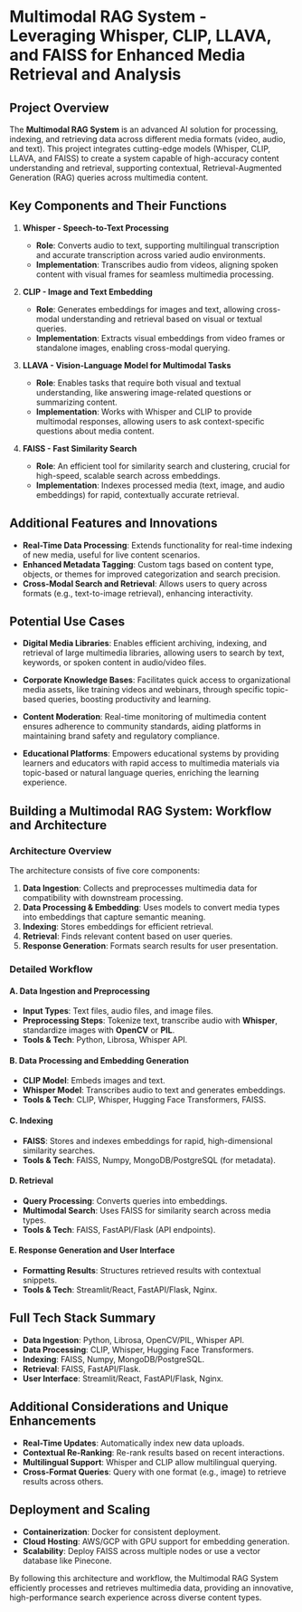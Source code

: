 # Multimodal RAG System - Leveraging Whisper, CLIP, LLAVA, and FAISS for Enhanced Media Retrieval and Analysis

## Project Overview
The **Multimodal RAG System** is an advanced AI solution for processing, indexing, and retrieving data across different media formats (video, audio, and text). This project integrates cutting-edge models (Whisper, CLIP, LLAVA, and FAISS) to create a system capable of high-accuracy content understanding and retrieval, supporting contextual, Retrieval-Augmented Generation (RAG) queries across multimedia content.

## Key Components and Their Functions

1. **Whisper - Speech-to-Text Processing**
   - **Role**: Converts audio to text, supporting multilingual transcription and accurate transcription across varied audio environments.
   - **Implementation**: Transcribes audio from videos, aligning spoken content with visual frames for seamless multimedia processing.
  
2. **CLIP - Image and Text Embedding**
   - **Role**: Generates embeddings for images and text, allowing cross-modal understanding and retrieval based on visual or textual queries.
   - **Implementation**: Extracts visual embeddings from video frames or standalone images, enabling cross-modal querying.

3. **LLAVA - Vision-Language Model for Multimodal Tasks**
   - **Role**: Enables tasks that require both visual and textual understanding, like answering image-related questions or summarizing content.
   - **Implementation**: Works with Whisper and CLIP to provide multimodal responses, allowing users to ask context-specific questions about media content.

4. **FAISS - Fast Similarity Search**
   - **Role**: An efficient tool for similarity search and clustering, crucial for high-speed, scalable search across embeddings.
   - **Implementation**: Indexes processed media (text, image, and audio embeddings) for rapid, contextually accurate retrieval.

## Additional Features and Innovations

- **Real-Time Data Processing**: Extends functionality for real-time indexing of new media, useful for live content scenarios.
- **Enhanced Metadata Tagging**: Custom tags based on content type, objects, or themes for improved categorization and search precision.
- **Cross-Modal Search and Retrieval**: Allows users to query across formats (e.g., text-to-image retrieval), enhancing interactivity.

## **Potential Use Cases**

- **Digital Media Libraries**: Enables efficient archiving, indexing, and retrieval of large multimedia libraries, allowing users to search by text, keywords, or spoken content in audio/video files.

- **Corporate Knowledge Bases**: Facilitates quick access to organizational media assets, like training videos and webinars, through specific topic-based queries, boosting productivity and learning.

- **Content Moderation**: Real-time monitoring of multimedia content ensures adherence to community standards, aiding platforms in maintaining brand safety and regulatory compliance.

- **Educational Platforms**: Empowers educational systems by providing learners and educators with rapid access to multimedia materials via topic-based or natural language queries, enriching the learning experience.

## Building a Multimodal RAG System: Workflow and Architecture

### Architecture Overview
The architecture consists of five core components:
1. **Data Ingestion**: Collects and preprocesses multimedia data for compatibility with downstream processing.
2. **Data Processing & Embedding**: Uses models to convert media types into embeddings that capture semantic meaning.
3. **Indexing**: Stores embeddings for efficient retrieval.
4. **Retrieval**: Finds relevant content based on user queries.
5. **Response Generation**: Formats search results for user presentation.

### Detailed Workflow

#### A. Data Ingestion and Preprocessing
- **Input Types**: Text files, audio files, and image files.
- **Preprocessing Steps**: Tokenize text, transcribe audio with **Whisper**, standardize images with **OpenCV** or **PIL**.
- **Tools & Tech**: Python, Librosa, Whisper API.

#### B. Data Processing and Embedding Generation
- **CLIP Model**: Embeds images and text.
- **Whisper Model**: Transcribes audio to text and generates embeddings.
- **Tools & Tech**: CLIP, Whisper, Hugging Face Transformers, FAISS.

#### C. Indexing
- **FAISS**: Stores and indexes embeddings for rapid, high-dimensional similarity searches.
- **Tools & Tech**: FAISS, Numpy, MongoDB/PostgreSQL (for metadata).

#### D. Retrieval
- **Query Processing**: Converts queries into embeddings.
- **Multimodal Search**: Uses FAISS for similarity search across media types.
- **Tools & Tech**: FAISS, FastAPI/Flask (API endpoints).

#### E. Response Generation and User Interface
- **Formatting Results**: Structures retrieved results with contextual snippets.
- **Tools & Tech**: Streamlit/React, FastAPI/Flask, Nginx.

## Full Tech Stack Summary
- **Data Ingestion**: Python, Librosa, OpenCV/PIL, Whisper API.
- **Data Processing**: CLIP, Whisper, Hugging Face Transformers.
- **Indexing**: FAISS, Numpy, MongoDB/PostgreSQL.
- **Retrieval**: FAISS, FastAPI/Flask.
- **User Interface**: Streamlit/React, FastAPI/Flask, Nginx.

## Additional Considerations and Unique Enhancements

- **Real-Time Updates**: Automatically index new data uploads.
- **Contextual Re-Ranking**: Re-rank results based on recent interactions.
- **Multilingual Support**: Whisper and CLIP allow multilingual querying.
- **Cross-Format Queries**: Query with one format (e.g., image) to retrieve results across others.
  
## Deployment and Scaling
- **Containerization**: Docker for consistent deployment.
- **Cloud Hosting**: AWS/GCP with GPU support for embedding generation.
- **Scalability**: Deploy FAISS across multiple nodes or use a vector database like Pinecone.

By following this architecture and workflow, the Multimodal RAG System efficiently processes and retrieves multimedia data, providing an innovative, high-performance search experience across diverse content types.
